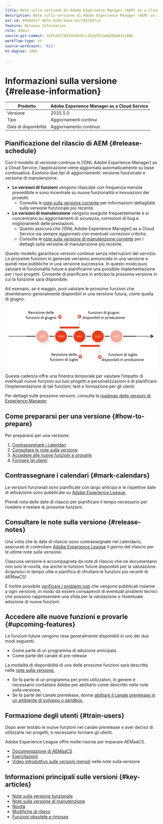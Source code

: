 ```yaml
---
title: Note sulla versione di Adobe Experience Manager (AEM) as a Cloud Service.
description: Note sulla versione di Adobe Experience Manager (AEM) as a Cloud Service.
exl-id: 05b9e51f-467e-4c8e-baea-b1cf832597cd
feature: Release Information
role: Admin
source-git-commit: 3d25a9279433e5bf6cc2b2e552ae6266a811c88b
workflow-type: ht
source-wordcount: '622'
ht-degree: 100%

---
```



# Informazioni sulla versione {#release-information}

| Prodotto | Adobe Experience Manager as a Cloud Service |
|---|---|
| Versione | 2025.5.0 |
| Tipo | Aggiornamenti continui |
| Data di disponibilità | Aggiornamento continuo |

## Pianificazione del rilascio di AEM {#release-schedule}

Con il modello di versione continua in [!DNL Adobe Experience Manager] as a Cloud Service, l’applicazione viene aggiornata automaticamente su base continuativa. Esistono due tipi di aggiornamenti: versione funzionale e versione di manutenzione.

* **Le versioni di funzioni** vengono rilasciate con frequenza mensile prevedibile e sono incentrate su nuove funzionalità e innovazioni dei prodotti.
   * Consulta le [note sulla versione corrente](/help/release-notes/release-notes-cloud/release-notes-current.md) per informazioni dettagliate sulla versione funzionale più recente.
* **Le versioni di manutenzione** vengono eseguite frequentemente e si concentrano su aggiornamenti di sicurezza, correzioni di bug e miglioramenti delle prestazioni.
   * Questo assicura che [!DNL Adobe Experience Manager] as a Cloud Service sia sempre aggiornato con eventuali correzioni critiche.
   * Consulta le [note sulla versione di manutenzione corrente](/help/release-notes/maintenance/latest.md) per i dettagli sulla versione di manutenzione più recente.

Questo modello garantisce versioni continue senza interruzioni del servizio. Le prossime funzioni in generale verranno annunciate in una versione e quindi rese pubbliche in una versione successiva. In questo modo puoi valutare le funzionalità future e pianificarne una possibile implementazione per i tuoi progetti. Consente di pianificare in anticipo la prossima versione in cui la funzione sarà disponibile.

Ad esempio, se è maggio, puoi valutare le prossime funzioni che diventeranno generalmente disponibili in una versione futura, come quella di giugno.

![Grafico relativo alla cadenza delle prossime funzioni](assets/prerelease-cadence.png)

Questa cadenza offre una finestra temporale per valutare l’impatto di eventuali nuove funzioni sui tuoi progetti e personalizzazioni e di pianificare l’implementazione di tali funzioni, test e formazione per gli utenti.

Per dettagli sulle prossime versioni, consulta la [roadmap delle versioni di Experience Manager](https://experienceleague.adobe.com/docs/experience-manager-release-information/aem-release-updates/update-releases-roadmap.html?lang=it#aem-as-cloud-service).

## Come prepararsi per una versione {#how-to-prepare}

Per prepararsi per una versione:

1. [Contrassegnare i calendari](#mark-calendars)
1. [Consultare le note sulla versione](#release-notes)
1. [Accedere alle nuove funzioni e provarle](#upcoming-features)
1. [Formare gli utenti](#train-users)

## Contrassegnare i calendari {#mark-calendars}

Le versioni funzionali sono pianificate con largo anticipo e le rispettive date di attivazione sono pubblicate su [Adobe Experience League.](https://experienceleague.adobe.com/docs/experience-manager-release-information/aem-release-updates/update-releases-roadmap.html?lang=it#aem-as-cloud-service)

Prendi nota delle date di rilascio per pianificare il tempo necessario per rivedere e testare le prossime funzioni.

## Consultare le note sulla versione {#release-notes}

Una volta che le date di rilascio sono contrassegnate nel calendario, assicurati di controllare [Adobe Experience League](/help/release-notes/release-notes-cloud/release-notes-current.md) il giorno del rilascio per le ultime note sulla versione.

Ciascuna versione è accompagnata da note di rilascio che ne documentano non solo le novità, ma anche le funzioni future disponibili per la valutazione. Acquisisci in tempo utile e pianifica di sfruttare le funzioni più recenti di AEMaaCS!

È inoltre possibile [verificare i problemi noti](/help/release-notes/maintenance/latest.md) che vengono pubblicati insieme a ogni versione, in modo da essere consapevoli di eventuali problemi tecnici che possono rappresentare una sfida per la valutazione o l’eventuale adozione di nuove funzioni.

## Accedere alle nuove funzioni e provarle {#upcoming-features}

Le funzioni future vengono rese generalmente disponibili in uno dei due modi seguenti:

* Come parte di un programma di adozione anticipata
* Come parte del canale di pre-release

La modalità di disponibilità di una delle prossime funzioni sarà descritta nelle [note sulla versione.](#release-notes)

* Se fa parte di un programma per primi utilizzatori, in genere è necessario contattare Adobe per abilitarlo come descritto nelle note sulla versione.
* Se fa parte del canale prerelease, dovrai [abilitare il canale prerelease in un ambiente di sviluppo o sandbox.](/help/release-notes/prerelease.md)

## Formazione degli utenti {#train-users}

Dopo aver testato le nuove funzioni nel canale prerelease e aver deciso di utilizzarle nei progetti, è necessario formare gli utenti.

Adobe Experience League offre molte risorse per imparare AEMaaCS.

* [Documentazione di AEMaaCS](https://experienceleague.adobe.com/docs/experience-manager-cloud-service.html?lang=it)
* [Esercitazioni](https://experienceleague.adobe.com/docs/experience-manager-learn/aem-tutorials/overview.html?lang=it)
* [Video introduttivo sulle versioni mensili](/help/release-notes/release-notes-cloud/release-notes-current.md#release-video) nelle note sulla versione

## Informazioni principali sulle versioni {#key-articles}

* [Note sulla versione funzionale](/help/release-notes/release-notes-cloud/release-notes-current.md)
* [Note sulla versione di manutenzione](/help/release-notes/maintenance/latest.md)
* [Novità](what-is-new.md)
* [Modifiche di rilievo](aem-cloud-changes.md)
* [Funzioni obsolete e rimosse](deprecated-removed-features.md)

